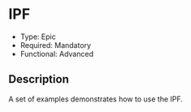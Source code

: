 # IPF

* Type: Epic
* Required: Mandatory
* Functional: Advanced

## Description

A set of examples demonstrates how to use the IPF.
